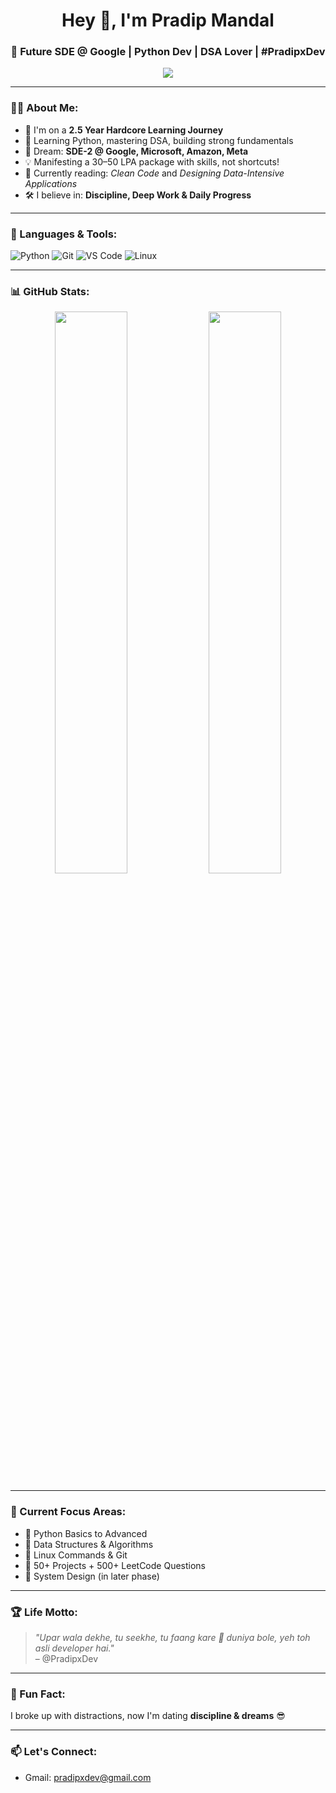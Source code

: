 <h1 align="center">Hey 👋, I'm Pradip Mandal</h1>
<h3 align="center">🚀 Future SDE @ Google | Python Dev | DSA Lover | #PradipxDev</h3>

<p align="center">
  <img src="https://readme-typing-svg.herokuapp.com?font=Fira+Code&size=22&pause=1000&color=00FFEA&center=true&vCenter=true&width=500&lines=Coding+My+Way+to+FAANG!;Python+%7C+DSA+%7C+System+Design;30-50+LPA+Dream+Incoming+💸;From+Zero+to+Industry+Hero+%F0%9F%91%BF" />
</p>

---

### 👨‍💻 About Me:

- 🔭 I'm on a **2.5 Year Hardcore Learning Journey**
- 🐍 Learning Python, mastering DSA, building strong fundamentals
- 💼 Dream: **SDE-2 @ Google, Microsoft, Amazon, Meta**
- 💡 Manifesting a 30–50 LPA package with skills, not shortcuts!
- 🧠 Currently reading: *Clean Code* and *Designing Data-Intensive Applications*
- 🛠 I believe in: **Discipline, Deep Work & Daily Progress**

---

### 🧰 Languages & Tools:

![Python](https://img.shields.io/badge/-Python-black?style=for-the-badge&logo=Python)
![Git](https://img.shields.io/badge/-Git-black?style=for-the-badge&logo=git)
![VS Code](https://img.shields.io/badge/-VSCode-black?style=for-the-badge&logo=visual-studio-code)
![Linux](https://img.shields.io/badge/-Linux-black?style=for-the-badge&logo=linux)

---

### 📊 GitHub Stats:

<p align="center">
  <img src="https://github-readme-stats.vercel.app/api?username=pradipxdev&show_icons=true&theme=tokyonight&hide_border=true" width="48%"/>
  <img src="https://github-readme-streak-stats.herokuapp.com?user=pradipxdev&theme=tokyonight&hide_border=true" width="48%"/>
</p>

---

### 🧠 Current Focus Areas:

- 🔹 Python Basics to Advanced
- 🔹 Data Structures & Algorithms
- 🔹 Linux Commands & Git
- 🔹 50+ Projects + 500+ LeetCode Questions
- 🔹 System Design (in later phase)

---

### 🏆 Life Motto:
> *"Upar wala dekhe, tu seekhe, tu faang kare 💸 duniya bole, yeh toh asli developer hai."*  
> – @PradipxDev

---

### 🧩 Fun Fact:

I broke up with distractions, now I'm dating **discipline & dreams** 😎

---

### 📫 Let's Connect:

- Gmail: [pradipxdev@gmail.com](mailto:pradipxdev@gmail.com)

